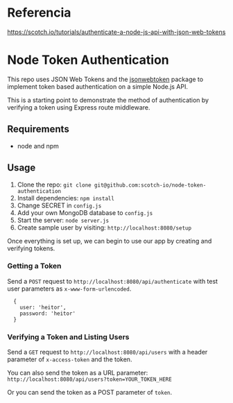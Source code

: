 # Referencia
https://scotch.io/tutorials/authenticate-a-node-js-api-with-json-web-tokens

# Node Token Authentication

This repo uses JSON Web Tokens and the [jsonwebtoken](https://github.com/auth0/node-jsonwebtoken) package to implement token based authentication on a simple Node.js API.

This is a starting point to demonstrate the method of authentication by verifying a token using Express route middleware.

## Requirements

- node and npm

## Usage

1. Clone the repo: `git clone git@github.com:scotch-io/node-token-authentication`
2. Install dependencies: `npm install`
3. Change SECRET in `config.js`
4. Add your own MongoDB database to `config.js`
5. Start the server: `node server.js`
6. Create sample user by visiting: `http://localhost:8080/setup`

Once everything is set up, we can begin to use our app by creating and verifying tokens.

### Getting a Token

Send a `POST` request to `http://localhost:8080/api/authenticate` with test user parameters as `x-www-form-urlencoded`.

```
  {
    user: 'heitor',
    password: 'heitor'
  }
```

### Verifying a Token and Listing Users

Send a `GET` request to `http://localhost:8080/api/users` with a header parameter of `x-access-token` and the token.

You can also send the token as a URL parameter: `http://localhost:8080/api/users?token=YOUR_TOKEN_HERE`

Or you can send the token as a POST parameter of `token`.
